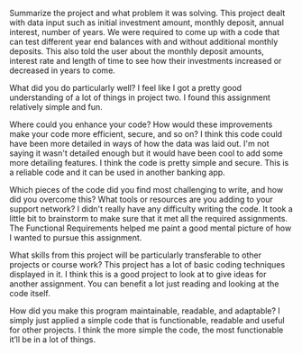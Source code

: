 Summarize the project and what problem it was solving.
This project dealt with data input such as initial investment amount, monthly deposit, annual interest, number of years. We were required to come up with a code that can test different year end balances with and without additional monthly deposits. This also told the user about the monthly deposit amounts, interest rate and length of time to see how their investments increased or decreased in years to come. 

What did you do particularly well?
I feel like I got a pretty good understanding of a lot of things in project two. I found this assignment relatively simple and fun. 

Where could you enhance your code? How would these improvements make your code more efficient, secure, and so on?
I think this code could have been more detailed in ways of how the data was laid out. I'm not saying it wasn't detailed enough but it would have been cool to add some more detailing features. I think the code is pretty simple and secure. This is a reliable code and it can be used in another banking app.

Which pieces of the code did you find most challenging to write, and how did you overcome this? What tools or resources are you adding to your support network?
I didn't really have any difficulty writing the code. It took a little bit to brainstorm to make sure that it met all the required assignments. The Functional Requirements helped me paint a good mental picture of how I wanted to pursue this assignment.  

What skills from this project will be particularly transferable to other projects or course work?
This project has a lot of basic coding techniques displayed in it. I think this is a good project to look at to give ideas for another assignment. You can benefit a lot just reading and looking at the code itself. 

How did you make this program maintainable, readable, and adaptable?
I simply just applied a simple code that is functionable, readable and useful for other projects. I think the more simple the code, the most functionable it’ll be in a lot of things. 
